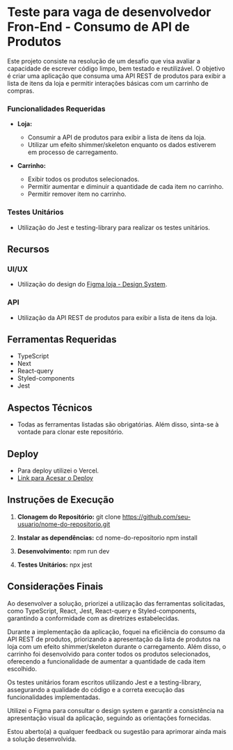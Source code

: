 # Teste para vaga de desenvolvedor Fron-End - Consumo de API de Produtos

Este projeto consiste na resolução de um desafio que visa avaliar a capacidade de escrever código limpo, bem testado e reutilizável.
O objetivo é criar uma aplicação que consuma uma API REST de produtos para exibir a lista de itens da loja e permitir interações básicas com um carrinho de compras.



### Funcionalidades Requeridas

- **Loja:**
  - Consumir a API de produtos para exibir a lista de itens da loja.
  - Utilizar um efeito shimmer/skeleton enquanto os dados estiverem em processo de carregamento.

- **Carrinho:**
  - Exibir todos os produtos selecionados.
  - Permitir aumentar e diminuir a quantidade de cada item no carrinho.
  - Permitir remover item no carrinho.

### Testes Unitários

- Utilização do Jest e testing-library para realizar os testes unitários.

## Recursos

### UI/UX

- Utilização do design do [Figma loja - Design System](https://www.figma.com/file/Z4z8osDbK1ET7cjNzFRMrK/MKS-Front-end-challenge?mode=dev).


### API

- Utilização da API REST de produtos para exibir a lista de itens da loja.

## Ferramentas Requeridas

- TypeScript
- Next
- React-query
- Styled-components
- Jest

## Aspectos Técnicos

- Todas as ferramentas listadas são obrigatórias. Além disso, sinta-se à vontade para clonar este repositório.

## Deploy

- Para deploy utilizei o Vercel.
- [Link para Acesar o Deploy](https://mks-frontend-challenge-sable.vercel.app/)

## Instruções de Execução

1. **Clonagem do Repositório:**
git clone https://github.com/seu-usuario/nome-do-repositorio.git

2. **Instalar as dependências:**
cd nome-do-repositorio
npm install

3. **Desenvolvimento:**
npm run dev 

4. **Testes Unitários:**
npx jest


## Considerações Finais

Ao desenvolver a solução, priorizei a utilização das ferramentas solicitadas, como TypeScript, React, Jest, React-query e Styled-components, garantindo a conformidade com as diretrizes estabelecidas.

Durante a implementação da aplicação, foquei na eficiência do consumo da API REST de produtos, priorizando a apresentação da lista de produtos na loja com um efeito shimmer/skeleton durante o carregamento. Além disso, o carrinho foi desenvolvido para conter todos os produtos selecionados, oferecendo a funcionalidade de aumentar a quantidade de cada item escolhido.

Os testes unitários foram escritos utilizando Jest e a testing-library, assegurando a qualidade do código e a correta execução das funcionalidades implementadas.

Utilizei o Figma para consultar o design system e garantir a consistência na apresentação visual da aplicação, seguindo as orientações fornecidas.

Estou aberto(a) a qualquer feedback ou sugestão para aprimorar ainda mais a solução desenvolvida.
